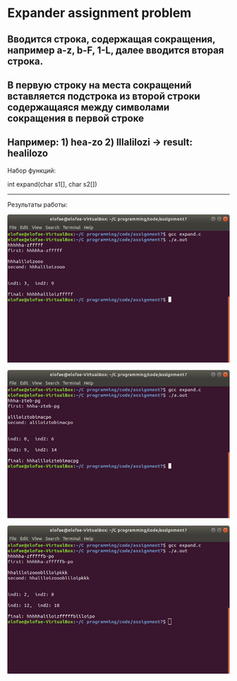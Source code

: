 # Expander assignment problem

## Вводится строка, содержащая сокращения, например a-z, b-F, 1-L, далее вводится вторая строка.
## В первую строку на места сокращений вставляется подстрока из второй строки содержащаяся между символами сокращения в первой строке
## Например: 1) hea-zo 2) lllalilozi -> result:  healilozo

Набор функций:

int expand(char s1[], char s2[])

_______________________________________________________________________________

Результаты работы:

![result1](https://github.com/ellofae/C-programms/blob/main/expander/imgs/Screenshot%20from%202023-01-29%2023-11-15.png?raw=true)

![result2](https://github.com/ellofae/C-programms/blob/main/expander/imgs/Screenshot%20from%202023-01-29%2023-11-45.png?raw=true)

![result3](https://github.com/ellofae/C-programms/blob/main/expander/imgs/Screenshot%20from%202023-01-29%2023-12-07.png?raw=true)
